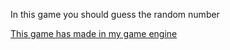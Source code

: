 In this game you should guess the random number

[This game has made in my game engine](https://github.com/MrAndreyOfficial/Console.git)
